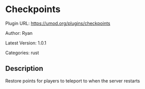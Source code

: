 # Checkpoints

Plugin URL: https://umod.org/plugins/checkpoints

Author: Ryan

Latest Version: 1.0.1

Categories: rust

## Description

Restore points for players to teleport to when the server restarts
